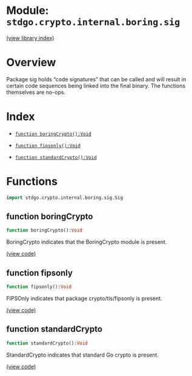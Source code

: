 # Module: `stdgo.crypto.internal.boring.sig`

[(view library index)](../../../../stdgo.md)


# Overview


Package sig holds “code signatures” that can be called  and will result in certain code sequences being linked into  the final binary. The functions themselves are no\-ops. 


# Index


- [`function boringCrypto():Void`](<#function-boringcrypto>)

- [`function fipsonly():Void`](<#function-fipsonly>)

- [`function standardCrypto():Void`](<#function-standardcrypto>)

# Functions


```haxe
import stdgo.crypto.internal.boring.sig.Sig
```


## function boringCrypto


```haxe
function boringCrypto():Void
```


BoringCrypto indicates that the BoringCrypto module is present. 


[\(view code\)](<./Sig.hx#L23>)


## function fipsonly


```haxe
function fipsonly():Void
```


FIPSOnly indicates that package crypto/tls/fipsonly is present. 


[\(view code\)](<./Sig.hx#L28>)


## function standardCrypto


```haxe
function standardCrypto():Void
```


StandardCrypto indicates that standard Go crypto is present. 


[\(view code\)](<./Sig.hx#L33>)


